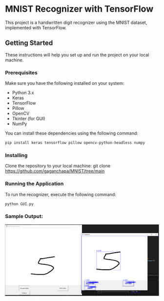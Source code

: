 # MNIST Recognizer with TensorFlow

This project is a handwritten digit recognizer using the MNIST dataset, implemented with TensorFlow.

## Getting Started

These instructions will help you set up and run the project on your local machine.

### Prerequisites

Make sure you have the following installed on your system:

- Python 3.x
- Keras
- TensorFlow
- Pillow
- OpenCV
- Tkinter (for GUI)
- NumPy

You can install these dependencies using the following command:

```bash
pip install keras tensorflow pillow opencv-python-headless numpy
```

### Installing
Clone the repository to your local machine:
git clone https://github.com/gaganchapa/MNIST/tree/main

### Running the Application
To run the recognizer, execute the following command:
```bash
python GUI.py
```

### Sample Output:
![Alt text](https://github.com/gaganchapa/MNIST/blob/main/sa.png)

